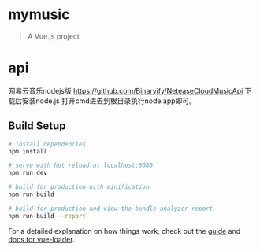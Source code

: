 # mymusic

> A Vue.js project

# api
 网易云音乐nodejs版  https://github.com/Binaryify/NeteaseCloudMusicApi 
 下载后安装node.js  打开cmd进去到根目录执行node app即可。

## Build Setup

``` bash
# install dependencies
npm install

# serve with hot reload at localhost:8080
npm run dev

# build for production with minification
npm run build

# build for production and view the bundle analyzer report
npm run build --report
```

For a detailed explanation on how things work, check out the [guide](http://vuejs-templates.github.io/webpack/) and [docs for vue-loader](http://vuejs.github.io/vue-loader).
